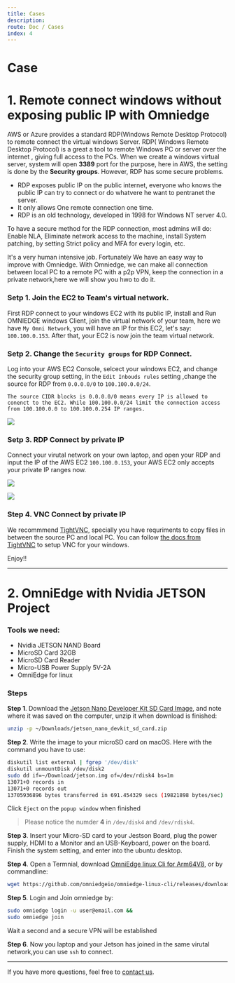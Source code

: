 ```yaml
---
title: Cases
description: 
route: Doc / Cases 
index: 4
---
```


# Case

# 1. Remote connect windows without exposing public IP with Omniedge

AWS or Azure provides a standard RDP(Windows Remote Desktop Protocol) to remote connect the virtual windows Server. RDP( Windows Remote Desktop Protocol) is a great a tool to remote Windows PC or server over the internet , giving full access to the PCs. When we create a windows virtual server, system will open **3389** port for the purpose, here in AWS, the setting is done by the **Security groups**. However, RDP has some secure problems. 

- RDP exposes public IP on the public internet, everyone who knows the public IP can try to connect or do whatvere he want to pentranet the server. 
- It only allows One remote connection one time.
- RDP is an old technology, developed in 1998 for Windows NT server 4.0.

To have a secure method for the RDP connection, most admins will do: Enable NLA, Eliminate network access to the machine, install System patching, by setting Strict policy and MFA for every login, etc.

It's a very human intensive job. Fortunately We have an easy way to improve with Omniedge. With Omniedge, we can make all connection between local PC to a remote PC with a p2p VPN, keep the connection in a private network,here we will show you hwo to do it. 

### Setp 1. Join the EC2 to Team's virtual network.

First RDP connect to your windows EC2 with its public IP, install and Run OMNIEDGE windows Client, join the virtual network of your team, here we have `My Omni Network`, you will have an IP for this EC2, let's say: `100.100.0.153`. After that, your EC2 is now join the team virtual network. 

### Setp 2. Change the `Security groups` for RDP Connect.
Log into your AWS EC2 Console, selcect your windows EC2, and change the security group setting, in the `Edit Inbouds rules` setting ,change the source for RDP from `0.0.0.0/0` to `100.100.0.0/24`. 

```tips
The source CIDR blocks is 0.0.0.0/0 means every IP is allowed to conenct to the EC2. While 100.100.0.0/24 limit the connection access from 100.100.0.0 to 100.100.0.254 IP ranges.
```


![](/assets/docs/case-AWS-Security-Groups.png)

### Setp 3. RDP Connect by private IP
Connect your virutal network on your own laptop, and open your RDP and input the IP of the AWS EC2 `100.100.0.153`, your AWS EC2 only accepts your private IP ranges now. 

![](/assets/docs/case-aws-windows-1.png)

![](/assets/docs/case-aws-windows-2.png)

### Step 4. VNC Connect by private IP

We recommmend [TightVNC](https://www.tightvnc.com), specially you have requriments to copy files in between the source PC and local PC. You can follow [the docs from TightVNC](https://www.tightvnc.com/docs.php) to setup VNC for your windows.

Enjoy!! 

--------

# 2. OmniEdge with Nvidia JETSON Project
### Tools we need:
- Nvidia JETSON NAND Board
- MicroSD Card 32GB
- MicroSD Card Reader
- Micro-USB Power Supply 5V-2A
- OmniEdge for linux
### **Steps**
**Step 1**. Download the [Jetson Nano Developer Kit SD Card Image](https://developer.nvidia.com/jetson-nano-sd-card-image), and note where it was saved on the computer, unzip it when download is finished:

```bash
unzip -p ~/Downloads/jetson_nano_devkit_sd_card.zip
```

**Step 2**. Write the image to your microSD card on macOS. Here with the command you have to use: 

```bash
diskutil list external | fgrep '/dev/disk'
diskutil unmountDisk /dev/disk2
sudo dd if=~/Download/jetson.img of=/dev/rdisk4 bs=1m 
13071+0 records in
13071+0 records out
13705936896 bytes transferred in 691.454329 secs (19821898 bytes/sec)
```
Click `Eject` on the `popup window` when finished 

>Please notice the numder **4** in `/dev/disk4` and `/dev/rdisk4`.

**Step 3**. Insert your Micro-SD card to your Jestson Board, plug the power supply, HDMI to a Monitor and an USB-Keyboard, power on the board. Finish the system setting, and enter into the ubuntu desktop. 

**Step 4**. Open a Termnial, download [OmniEdge linux Cli for Arm64V8](hhttps://github.com/omniedgeio/omniedge-linux-cli/releases/download/v0.1.0/omniedge-arm64v8.zip), or by commandline: 

```bash
wget https://github.com/omniedgeio/omniedge-linux-cli/releases/download/v0.1.0/omniedge-arm64v8.zip
```
**Step 5**. Login and Join omniedge by:

```bash
sudo omniedge login -u user@email.com &&
sudo omniedge join
```
Wait a second and a secure VPN will be established

**Step 6**. Now you laptop and your Jetson has joined in the same virutal network,you can use `ssh` to connect. 

-----

If you have more questions, feel free to [contact us](mailto:support@omniedge.io).